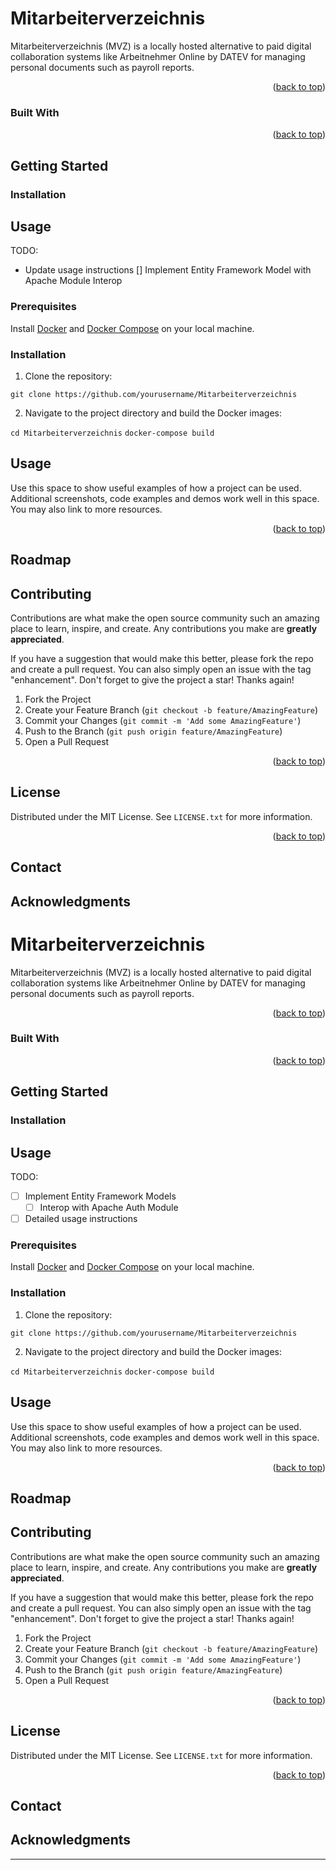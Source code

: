 
# Mitarbeiterverzeichnis

Mitarbeiterverzeichnis (MVZ) is a locally hosted alternative to paid digital collaboration systems like Arbeitnehmer Online by DATEV for managing personal documents such as payroll reports.

<p align="right">(<a href="#readme-top">back to top</a>)</p>


### Built With



<p align="right">(<a href="#readme-top">back to top</a>)</p>



<!-- GETTING STARTED -->
## Getting Started

### Installation


## Usage

TODO: 
* Update usage instructions
[] Implement Entity Framework Model with Apache Module Interop

### Prerequisites

Install [Docker](https://docs.docker.com/get-docker/) and [Docker Compose](https://docs.docker.com/compose/install/) on your local machine.

### Installation

    


    
1.  Clone the repository:

``git clone https://github.com/yourusername/Mitarbeiterverzeichnis``

2. Navigate to the project directory and build the Docker images:

``cd Mitarbeiterverzeichnis``
``docker-compose build``

<!-- USAGE EXAMPLES -->
## Usage

Use this space to show useful examples of how a project can be used. Additional screenshots, code examples and demos work well in this space. You may also link to more resources.

<p align="right">(<a href="#readme-top">back to top</a>)</p>

<!-- ROADMAP -->
## Roadmap


<!-- CONTRIBUTING -->
## Contributing

Contributions are what make the open source community such an amazing place to learn, inspire, and create. Any contributions you make are **greatly appreciated**.

If you have a suggestion that would make this better, please fork the repo and create a pull request. You can also simply open an issue with the tag "enhancement".
Don't forget to give the project a star! Thanks again!

1. Fork the Project
2. Create your Feature Branch (`git checkout -b feature/AmazingFeature`)
3. Commit your Changes (`git commit -m 'Add some AmazingFeature'`)
4. Push to the Branch (`git push origin feature/AmazingFeature`)
5. Open a Pull Request

<p align="right">(<a href="#readme-top">back to top</a>)</p>



<!-- LICENSE -->
## License

Distributed under the MIT License. See `LICENSE.txt` for more information.

<p align="right">(<a href="#readme-top">back to top</a>)</p>

<!-- CONTACT -->
## Contact

<!-- ACKNOWLEDGMENTS -->
## Acknowledgments
# Mitarbeiterverzeichnis

Mitarbeiterverzeichnis (MVZ) is a locally hosted alternative to paid digital collaboration systems like Arbeitnehmer Online by DATEV for managing personal documents such as payroll reports.

<p align="right">(<a href="#readme-top">back to top</a>)</p>


### Built With



<p align="right">(<a href="#readme-top">back to top</a>)</p>



<!-- GETTING STARTED -->
## Getting Started

### Installation


## Usage

TODO: 

 - [ ] Implement Entity Framework Models
	 - [ ] Interop with Apache Auth Module
 - [ ] Detailed usage instructions

### Prerequisites

Install [Docker](https://docs.docker.com/get-docker/) and [Docker Compose](https://docs.docker.com/compose/install/) on your local machine.

### Installation

    


    
1.  Clone the repository:

``git clone https://github.com/yourusername/Mitarbeiterverzeichnis``

2. Navigate to the project directory and build the Docker images:

``cd Mitarbeiterverzeichnis``
``docker-compose build``

<!-- USAGE EXAMPLES -->
## Usage

Use this space to show useful examples of how a project can be used. Additional screenshots, code examples and demos work well in this space. You may also link to more resources.

<p align="right">(<a href="#readme-top">back to top</a>)</p>

<!-- ROADMAP -->
## Roadmap


<!-- CONTRIBUTING -->
## Contributing

Contributions are what make the open source community such an amazing place to learn, inspire, and create. Any contributions you make are **greatly appreciated**.

If you have a suggestion that would make this better, please fork the repo and create a pull request. You can also simply open an issue with the tag "enhancement".
Don't forget to give the project a star! Thanks again!

1. Fork the Project
2. Create your Feature Branch (`git checkout -b feature/AmazingFeature`)
3. Commit your Changes (`git commit -m 'Add some AmazingFeature'`)
4. Push to the Branch (`git push origin feature/AmazingFeature`)
5. Open a Pull Request

<p align="right">(<a href="#readme-top">back to top</a>)</p>



<!-- LICENSE -->
## License

Distributed under the MIT License. See `LICENSE.txt` for more information.

<p align="right">(<a href="#readme-top">back to top</a>)</p>

<!-- CONTACT -->
## Contact

<!-- ACKNOWLEDGMENTS -->
## Acknowledgments
****
